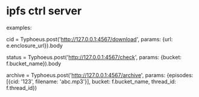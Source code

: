 # ipfs ctrl server

examples:

cid = Typhoeus.post('http://127.0.0.1:4567/download', params: {url: e.enclosure_url}).body

status = Typhoeus.post('http://127.0.0.1:4567/check', params: {bucket: f.bucket_name}).body

archive = Typhoeus.post('http://127.0.0.1:4567/archive', params: {episodes: [{cid: '123', filename: 'abc.mp3'}], bucket: f.bucket_name, thread_id: f.thread_id})
